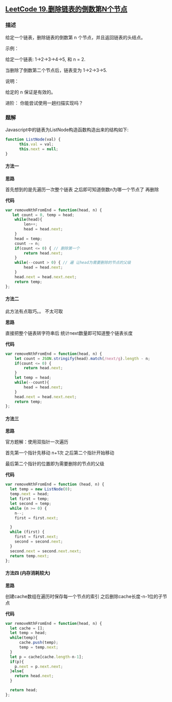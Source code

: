 ## [LeetCode 19.删除链表的倒数第N个节点](https://leetcode-cn.com/problems/remove-nth-node-from-end-of-list/)
### 描述

给定一个链表，删除链表的倒数第 n 个节点，并且返回链表的头结点。

示例：

给定一个链表: 1->2->3->4->5, 和 n = 2.

当删除了倒数第二个节点后，链表变为 1->2->3->5.

说明：

给定的 n 保证是有效的。

进阶： 你能尝试使用一趟扫描实现吗？

### 题解
Javascript中的链表为ListNode构造函数构造出来的结构如下:
```Javascript
function ListNode(val) {
      this.val = val;
      this.next = null;
}
 ```
#### 方法一
**思路**

首先想到的是先遍历一次整个链表 之后即可知道倒数n为哪一个节点了 再删除

**代码**

```Javascript
var removeNthFromEnd = function(head, n) {
   let count = 0, temp = head;
    while(head){
        len++;
        head = head.next;
    }
    head = temp;
    count -= n;
    if(count <= 0) { // 删除第一个 
        return head.next;
    }
    while(--count > 0) { // 遍 让head为需要删除的节点的父级
        head = head.next;
    }
    head.next = head.next.next;
    return temp;
};
```
#### 方法二

此方法有点取巧。。 不太可取

**思路**

直接把整个链表转字符串后 统计next数量即可知道整个链表长度

**代码**
```Javascript
var removeNthFromEnd = function(head, n) {
    let count = JSON.stringify(head).match(/next/g).length - n;
    if(count <= 0) {
        return head.next;
    }
    let temp = head;
    while(--count){
        head = head.next;
    }
    head.next = head.next.next;
    return temp;
};
```
#### 方法三
**思路**

官方题解：使用双指针一次遍历 

  首先第一个指针先移动 n+1次 之后第二个指针开始移动 

  最后第二个指针的位置即为需要删除的节点的父级

**代码**
```Javascript
var removeNthFromEnd = function (head, n) {
  let temp = new ListNode(0);
  temp.next = head;
  let first = temp;
  let second = temp;
  while (n >= 0) {
    n--;
    first = first.next;

  }
  while (first) {
    first = first.next;
    second = second.next;
  }
  second.next = second.next.next;
  return temp.next;
};
```
#### 方法四  (内存消耗较大)
**思路**

创建cache数组在遍历时保存每一个节点的索引
之后删除cache长度-n-1位的子节点

**代码**
```Javascript
var removeNthFromEnd = function(head, n) {
  let cache = [];
  let temp = head;
  while(temp){
      cache.push(temp);
      temp = temp.next;
  }
  let p = cache[cache.length-n-1];
  if(p){
    p.next = p.next.next;
  }else{
    return head.next;
  }

  return head;
};
```